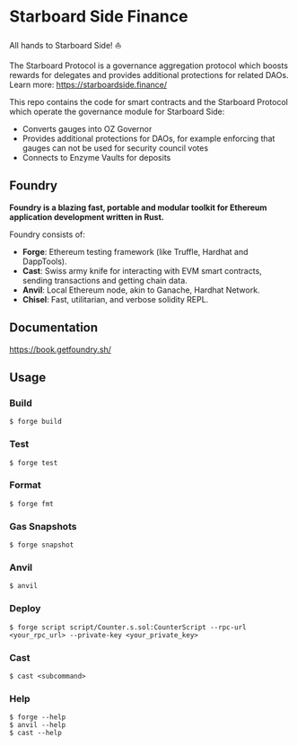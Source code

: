 # Starboard Side Finance
All hands to Starboard Side! ⛵

The Starboard Protocol is a governance aggregation protocol which boosts rewards for delegates and provides additional protections for related DAOs. Learn more: https://starboardside.finance/

This repo contains the code for smart contracts and the Starboard Protocol which operate the governance module for Starboard Side:
- Converts gauges into OZ Governor
- Provides additional protections for DAOs, for example enforcing that gauges can not be used for security council votes
- Connects to Enzyme Vaults for deposits

## Foundry

**Foundry is a blazing fast, portable and modular toolkit for Ethereum application development written in Rust.**

Foundry consists of:

-   **Forge**: Ethereum testing framework (like Truffle, Hardhat and DappTools).
-   **Cast**: Swiss army knife for interacting with EVM smart contracts, sending transactions and getting chain data.
-   **Anvil**: Local Ethereum node, akin to Ganache, Hardhat Network.
-   **Chisel**: Fast, utilitarian, and verbose solidity REPL.

## Documentation

https://book.getfoundry.sh/

## Usage

### Build

```shell
$ forge build
```

### Test

```shell
$ forge test
```

### Format

```shell
$ forge fmt
```

### Gas Snapshots

```shell
$ forge snapshot
```

### Anvil

```shell
$ anvil
```

### Deploy

```shell
$ forge script script/Counter.s.sol:CounterScript --rpc-url <your_rpc_url> --private-key <your_private_key>
```

### Cast

```shell
$ cast <subcommand>
```

### Help

```shell
$ forge --help
$ anvil --help
$ cast --help
```
